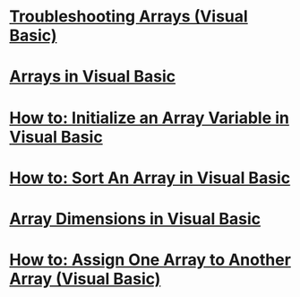 # [Troubleshooting Arrays (Visual Basic)](troubleshooting-arrays.md)
# [Arrays in Visual Basic](index.md)
# [How to: Initialize an Array Variable in Visual Basic](how-to-initialize-an-array-variable.md)
# [How to: Sort An Array in Visual Basic](how-to-sort-an-array.md)
# [Array Dimensions in Visual Basic](array-dimensions.md)
# [How to: Assign One Array to Another Array (Visual Basic)](how-to-assign-one-array-to-another-array.md)
